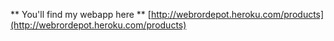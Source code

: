 ** You'll find my webapp here **
[http://webrordepot.heroku.com/products](http://webrordepot.heroku.com/products)